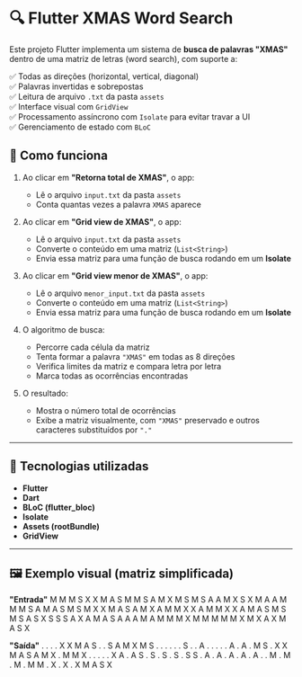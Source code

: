 # 🔍 Flutter XMAS Word Search

Este projeto Flutter implementa um sistema de **busca de palavras "XMAS"** dentro de uma matriz de letras (word search), com suporte a:

✅ Todas as direções (horizontal, vertical, diagonal)  
✅ Palavras invertidas e sobrepostas  
✅ Leitura de arquivo `.txt` da pasta `assets`  
✅ Interface visual com `GridView`  
✅ Processamento assíncrono com `Isolate` para evitar travar a UI  
✅ Gerenciamento de estado com `BLoC`

## 🧠 Como funciona

1. Ao clicar em **"Retorna total de XMAS"**, o app:
   - Lê o arquivo `input.txt` da pasta `assets`
   - Conta quantas vezes a palavra `XMAS` aparece

2. Ao clicar em **"Grid view de XMAS"**, o app:
   - Lê o arquivo `input.txt` da pasta `assets`
   - Converte o conteúdo em uma matriz (`List<String>`)
   - Envia essa matriz para uma função de busca rodando em um **Isolate**

3. Ao clicar em **"Grid view menor de XMAS"**, o app:
   - Lê o arquivo `menor_input.txt` da pasta `assets`
   - Converte o conteúdo em uma matriz (`List<String>`)
   - Envia essa matriz para uma função de busca rodando em um **Isolate**

4. O algoritmo de busca:
   - Percorre cada célula da matriz
   - Tenta formar a palavra `"XMAS"` em todas as 8 direções
   - Verifica limites da matriz e compara letra por letra
   - Marca todas as ocorrências encontradas

5. O resultado:
   - Mostra o número total de ocorrências
   - Exibe a matriz visualmente, com `"XMAS"` preservado e outros caracteres substituídos por `"."`

---

## 🔧 Tecnologias utilizadas

- **Flutter**
- **Dart**
- **BLoC (flutter_bloc)**
- **Isolate**
- **Assets (rootBundle)**
- **GridView**

---

## 🖼️ Exemplo visual (matriz simplificada)

**"Entrada"**
    M M M S X X M A S M
    M S A M X M S M S A
    A M X S X M A A M M
    M S A M A S M S M X
    X M A S A M X A M M
    X X A M M X X A M A
    S M S M S A S X S S
    S A X A M A S A A A
    M A M M M X M M M M
    M X M X A X M A S X

**"Saída"**
    . . . . X X M A S .
    . S A M X M S . . .
    . . . S . . A . . .
    . . A . A . M S . X
    X M A S A M X . M M
    X . . . . . X A . A
    S . S . S . S . S S
    . A . A . A . A . A
    . . M . M . M . M M
    . X . X . X M A S X
